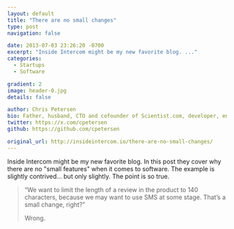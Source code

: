 ```yaml
---
layout: default
title: "There are no small changes"
type: post
navigation: false

date: 2013-07-03 23:26:20 -0700
excerpt: "Inside Intercom might be my new favorite blog. ..."
categories:
  - Startups
  - Software

gradient: 2
image: header-0.jpg
details: false

author: Chris Petersen
bio: Father, husband, CTO and cofounder of Scientist.com, developer, entrepreneur and technologist.
twitter: https://x.com/cpetersen
github: https://github.com/cpetersen

original_url: http://insideintercom.io/there-are-no-small-changes/
---
```



Inside Intercom might be my new favorite blog. In this post they cover why there are no "small features" when it comes to software. The example is slightly contrived... but only slightly. The point is so true.

 > 
 > 
 >  
 > 
 > “We want to limit the length of a review in the product to 140 characters, because we may want to use SMS at some stage. That’s a small change, right?”
 > 
 > Wrong.
 > 
 >  
 > 
 > 
